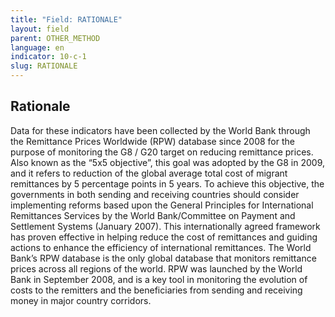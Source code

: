 ```yaml
---
title: "Field: RATIONALE"
layout: field
parent: OTHER_METHOD
language: en
indicator: 10-c-1
slug: RATIONALE
---
```

## Rationale

Data for these indicators have been collected by the World Bank through the Remittance Prices Worldwide (RPW) database since 2008 for the purpose of monitoring the G8 / G20 target on reducing remittance prices. Also known as the “5x5 objective”, this goal was adopted by the G8 in 2009, and it refers to reduction of the global average total cost of migrant remittances by 5 percentage points in 5 years. To achieve this objective, the governments in both sending and receiving countries should consider implementing reforms based upon the General Principles for International Remittances Services by the World Bank/Committee on Payment and Settlement Systems (January 2007). This internationally agreed framework has proven effective in helping reduce the cost of remittances and guiding actions to enhance the efficiency of international remittances. The World Bank’s RPW database is the only global database that monitors remittance prices across all regions of the world. RPW was launched by the World Bank in September 2008, and is a key tool in monitoring the evolution of costs to the remitters and the beneficiaries from sending and receiving money in major country corridors.